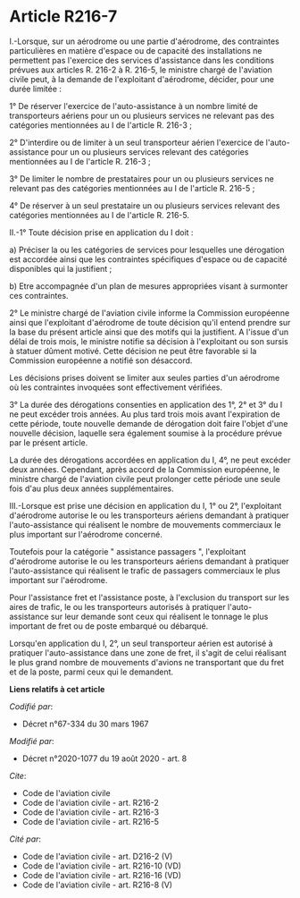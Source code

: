 # Article R216-7

I.-Lorsque, sur un aérodrome ou une partie d'aérodrome, des contraintes particulières en matière d'espace ou de capacité des
installations ne permettent pas l'exercice des services d'assistance dans les conditions prévues aux articles R. 216-2 à R.
216-5, le ministre chargé de l'aviation civile peut, à la demande de l'exploitant d'aérodrome, décider, pour une durée
limitée :

1° De réserver l'exercice de l'auto-assistance à un nombre limité de transporteurs aériens pour un ou plusieurs services ne
relevant pas des catégories mentionnées au I de l'article R. 216-3 ;

2° D'interdire ou de limiter à un seul transporteur aérien l'exercice de l'auto-assistance pour un ou plusieurs services
relevant des catégories mentionnées au I de l'article R. 216-3 ;

3° De limiter le nombre de prestataires pour un ou plusieurs services ne relevant pas des catégories mentionnées au I de
l'article R. 216-5 ;

4° De réserver à un seul prestataire un ou plusieurs services relevant des catégories mentionnées au I de l'article R. 216-5.

II.-1° Toute décision prise en application du I doit :

a) Préciser la ou les catégories de services pour lesquelles une dérogation est accordée ainsi que les contraintes
spécifiques d'espace ou de capacité disponibles qui la justifient ;

b) Etre accompagnée d'un plan de mesures appropriées visant à surmonter ces contraintes.

2° Le ministre chargé de l'aviation civile informe la Commission européenne ainsi que l'exploitant d'aérodrome de toute
décision qu'il entend prendre sur la base du présent article ainsi que des motifs qui la justifient. A l'issue d'un délai de
trois mois, le ministre notifie sa décision à l'exploitant ou son sursis à statuer dûment motivé. Cette décision ne peut être
favorable si la Commission européenne a notifié son désaccord.

Les décisions prises doivent se limiter aux seules parties d'un aérodrome où les contraintes invoquées sont effectivement
vérifiées.

3° La durée des dérogations consenties en application des 1°, 2° et 3° du I ne peut excéder trois années. Au plus tard trois
mois avant l'expiration de cette période, toute nouvelle demande de dérogation doit faire l'objet d'une nouvelle décision,
laquelle sera également soumise à la procédure prévue par le présent article.

La durée des dérogations accordées en application du I, 4°, ne peut excéder deux années. Cependant, après accord de la
Commission européenne, le ministre chargé de l'aviation civile peut prolonger cette période une seule fois d'au plus deux
années supplémentaires.

III.-Lorsque est prise une décision en application du I, 1° ou 2°, l'exploitant d'aérodrome autorise le ou les transporteurs
aériens demandant à pratiquer l'auto-assistance qui réalisent le nombre de mouvements commerciaux le plus important sur
l'aérodrome concerné.

Toutefois pour la catégorie " assistance passagers ", l'exploitant d'aérodrome autorise le ou les transporteurs aériens
demandant à pratiquer l'auto-assistance qui réalisent le trafic de passagers commerciaux le plus important sur l'aérodrome.

Pour l'assistance fret et l'assistance poste, à l'exclusion du transport sur les aires de trafic, le ou les transporteurs
autorisés à pratiquer l'auto-assistance sur leur demande sont ceux qui réalisent le tonnage le plus important de fret ou de
poste embarqué ou débarqué.

Lorsqu'en application du I, 2°, un seul transporteur aérien est autorisé à pratiquer l'auto-assistance dans une zone de fret,
il s'agit de celui réalisant le plus grand nombre de mouvements d'avions ne transportant que du fret et de la poste, parmi
ceux qui le demandent.

**Liens relatifs à cet article**

_Codifié par_:

  - Décret n°67-334 du 30 mars 1967

_Modifié par_:

  - Décret n°2020-1077 du 19 août 2020 - art. 8

_Cite_:

  - Code de l'aviation civile
  - Code de l'aviation civile - art. R216-2
  - Code de l'aviation civile - art. R216-3
  - Code de l'aviation civile - art. R216-5

_Cité par_:

  - Code de l'aviation civile - art. D216-2 (V)
  - Code de l'aviation civile - art. R216-10 (VD)
  - Code de l'aviation civile - art. R216-16 (VD)
  - Code de l'aviation civile - art. R216-8 (V)
